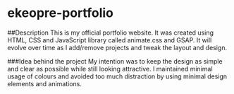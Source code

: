# ekeopre-portfolio
##Description
This is my official portfolio website. It was created using HTML, CSS and JavaScript library called animate.css and GSAP. It will evolve over time as I add/remove projects and tweak the layout and design.

###Idea behind the project
My intention was to keep the design as simple and clear as possible while still looking attractive. I maintained minimal usage of colours and avoided too much distraction by using minimal design elements and animations.
